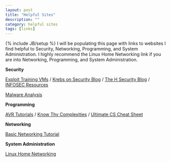 ```yaml
---
layout: post
title: "Helpful Sites"
description: ""
category: helpful sites
tags: [links]	
---
```

{% include JB/setup %}
I will be populating this page with links to websites I find helpful to Security, Networking, Programming, and System Administration. I highly recommend the Linux Home Networking link if you are into Networking, Programming, and System Administration.

**Security**

[Exploit Training VMs](http://exploit-exercises.com/) / [Krebs on Security Blog](http://krebsonsecurity.com/) / [The H Security Blog](http://www.h-online.com/security/) / [INFOSEC Resources](http://resources.infosecinstitute.com/) 

[Malware Analysis](http://contagiodump.blogspot.com/)

**Programming**

[AVR Tutorials](http://www.avr-asm-tutorial.net/avr_en/beginner/index.html) / [Know Thy Complexities](http://bigocheatsheet.com/#) / [Ultimate CS Cheat Sheet](http://pasqualedagostino.github.io/pdf/cheat.pdf)

**Networking**

[Basic Networking Tutorial](http://www.techiwarehouse.com/cms/engine.php?page_id=d9e99072)

**System Administration**

[Linux Home Networking](http://www.linuxhomenetworking.com/)
